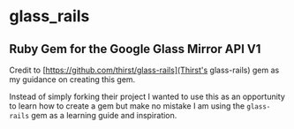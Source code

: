 # glass_rails

## Ruby Gem for the Google Glass Mirror API V1

Credit to [https://github.com/thirst/glass-rails](Thirst's glass-rails) gem as
my guidance on creating this gem. 

Instead of simply forking their project I wanted to use this as an opportunity
to learn how to create a gem but make no mistake I am using the `glass-rails`
gem as a learning guide and inspiration.
